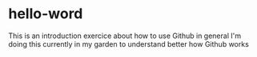 # hello-word
This is an introduction exercice about how to use Github in general
I'm doing this currently in my garden to understand better how Github works
